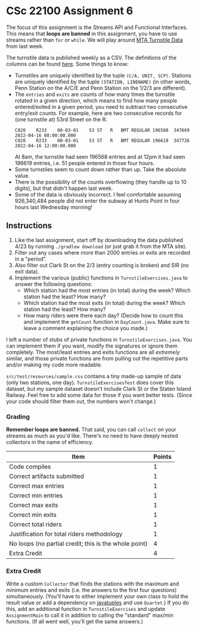 # CSc 22100 Assignment 6

The focus of this assignment is the Streams API and Functional Interfaces. This means that **loops are banned** in this
assignment, you have to use streams rather than `for` or `while`. We will play
around [MTA Turnstile Data](http://web.mta.info/developers/turnstile.html) from last week.

The turnstile data is published weekly as a CSV. The definitions of the columns can be
found [here](http://web.mta.info/developers/resources/nyct/turnstile/ts_Field_Description.txt). Some things to know:

- Turnstiles are uniquely identified by the tuple `(C/A, UNIT, SCP)`. Stations are uniquely identified by the
  tuple `(STATION, LINENAME)` (in other words, Penn Station on the A/C/E and Penn Station on the 1/2/3 are different).
- The `entries` and `exits` are counts of how many times the turnstile rotated in a given direction, which means to find
  how many people entered/exited in a given period, you need to subtract two consecutive entry/exit counts. For example,
  here are two consecutive records for (one turnstile at) 53rd Street on the R:
    ```
    C020	R233	00-03-01	53 ST	R	BMT	REGULAR	196568	347669	2022-04-16 08:00:00.000
    C020	R233	00-03-01	53 ST	R	BMT	REGULAR	196619	347726	2022-04-16 12:00:00.000
    ```
  At 8am, the turnstile had seen 196568 entries and at 12pm it had seen 196619 entries, i.e. 51 people entered in those
  four hours.
- Some turnstiles seem to count down rather than up. Take the absolute value.
- There is the possibility of the counts overflowing (they handle up to 10 digits), but that didn't happen last week.
- Some of the data is obviously incorrect. I feel comfortable assuming 926,340,484 people did not enter the subway at
  Hunts Point in four hours last Wednesday morning!

## Instructions

1. Like the last assignment, start off by downloading the data published 4/23 by running `./gradlew download` (or just
   grab it from the MTA site).
2. Filter out any cases where more than 2000 entries or exits are recorded in a "period".
3. Also filter out Clark St on the 2/3 (entry counting is broken) and SIR (no exit data).
4. Implement the various (public) functions in `TurnstileExercises.java` to answer the following questions:
    - Which station had the most entries (in total) during the week? Which station had the least? How many?
    - Which station had the most exits (in total) during the week? Which station had the least? How many?
    - How many riders were there each day? (Decide how to count this and implement the `getCount` function
      in `DayCount.java`. Make sure to leave a comment explaining the choice you made.)

I left a number of stubs of private functions in `TurnstileExercises.java`. You can implement them if you want, modify
the signatures or ignore them completely. The most/least entries and exits functions are all *extremely* similar, and
those private functions are from pulling out the repetitive parts and/or making my code more readable.

`src/test/resources/sample.csv` contains a tiny made-up sample of data (only two stations, one day). `TurnstileExercisesTest`
does cover this dataset, but my sample dataset doesn't include Clark St or the Staten Island Railway. Feel free to
add some data for those if you want better tests. (Since your code should filter them out, the numbers won't change.)

### Grading

**Remember loops are banned.** That said, you can call `collect` on your streams as much as you'd like. There's no
need to have deeply nested collectors in the name of efficiency.

| Item                                                  | Points |
|-------------------------------------------------------|--------|
| Code compiles                                         | 1      |
| Correct artifacts submitted                           | 1      |
| Correct max entries                                   | 1      |
| Correct min entries                                   | 1      |
| Correct max exits                                     | 1      |
| Correct min exits                                     | 1      |
| Correct total riders                                  | 1      |
| Justification for total riders methodology            | 1      |
| No loops (no partial credit; this is the whole point) | 4      |
| Extra Credit                                          | 4      |

### Extra Credit

Write a custom `Collector` that finds the stations with the maximum and minimum entries and exits (i.e. the answers to
the first four questions) simultaneously. (You'll have to either implement your own class to hold the result value or add
a dependency on [javatuples](https://www.javatuples.org/) and use `Quartet`.) If you do this, add an additional function
in `TurnstileExercises` and update `AssignmentMain` to call it in addition to calling the "standard" max/min functions.
(If all went well, you'll get the same answers.)
